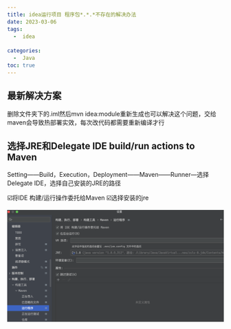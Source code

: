 ```yaml
---
title: idea运行项目 程序包*.*.*不存在的解决办法
date: 2023-03-06
tags:
  -  idea

categories:
  -  Java
toc: true
---
```




<!-- more -->

## 最新解决方案

删除文件夹下的.iml然后mvn idea:module重新生成也可以解决这个问题，交给maven会导致热部署实效，每次改代码都需要重新编译才行

## 选择JRE和Delegate IDE build/run actions to Maven

Setting——Build，Execution，Deployment——Maven——Runner—选择Delegate IDE，选择自己安装的JRE的路径

☑️将IDE 构建/运行操作委托给Maven
☑️选择安装的jre

![](https://raw.githubusercontent.com/qbmzc/images/master/2023/202303061044474.png)